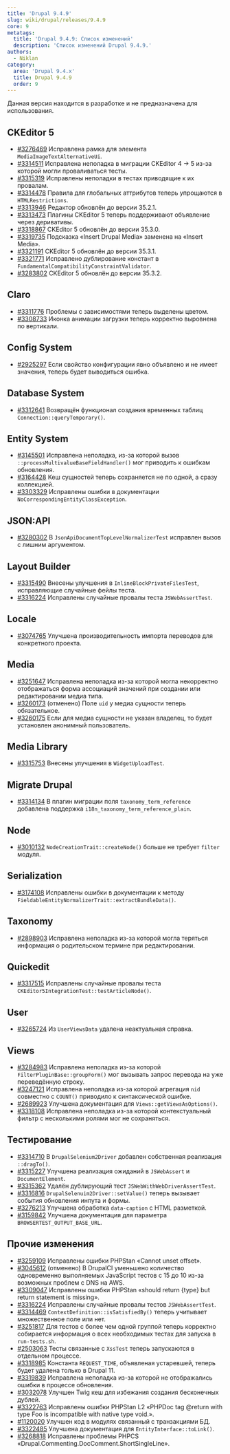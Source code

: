 ```yaml
---
title: 'Drupal 9.4.9'
slug: wiki/drupal/releases/9.4.9
core: 9
metatags:
  title: 'Drupal 9.4.9: Список изменений'
  description: 'Список изменений Drupal 9.4.9.'
authors:
  - Niklan
category:
  area: 'Drupal 9.4.x'
  title: Drupal 9.4.9
  order: 9
---
```


<Aside type="warning">

Данная версия находится в разработке и не предназначена для использования.

</Aside>

## CKEditor 5

- [#3276469](https://www.drupal.org/node/3276469) Исправлена рамка для элемента `MediaImageTextAlternativeUi`.
- [#3314511](https://www.drupal.org/node/3314511) Исправлена неполадка в миграции CKEditor 4 → 5 из-за которой могли проваливаться тесты.
- [#3315319](https://www.drupal.org/node/3315319) Исправлены неполадки в тестах приводящие к их провалам.
- [#3314478](https://www.drupal.org/node/3314478) Правила для глобальных аттрибутов теперь упрощаются в `HTMLRestrictions`.
- [#3313946](https://www.drupal.org/node/3313946) Редактор обновлён до версии 35.2.1.
- [#3313473](https://www.drupal.org/node/3313473) Плагины CKEditor 5 теперь поддерживают объявление через деривативы.
- [#3318867](https://www.drupal.org/node/3318867) CKEditor 5 обновлён до версии 35.3.0.
- [#3319735](https://www.drupal.org/node/3319735) Подсказка «Insert Drupal Media» заменена на «Insert Media».
- [#3321191](https://www.drupal.org/node/3321191) CKEditor 5 обновлён до версии 35.3.1.
- [#3321771](https://www.drupal.org/node/3321771) Исправлено дублирование констант в `FundamentalCompatibilityConstraintValidator`. 
- [#3283802](https://www.drupal.org/node/3283802) CKEditor 5 обновлён до версии 35.3.2.

## Claro

- [#3311776](https://www.drupal.org/node/3311776) Проблемы с зависимостями теперь выделены цветом.
- [#3308733](https://www.drupal.org/node/3308733) Иконка анимации загрузки теперь корректно выровнена по вертикали.

## Config System

- [#2925297](https://www.drupal.org/node/2925297) Если свойство конфигурации явно объявлено и не имеет значения, теперь будет выводиться ошибка.

## Database System

- [#3312641](https://www.drupal.org/node/3312641) Возвращён функционал создания временных таблиц `Connection::queryTemporary()`.

## Entity System

- [#3145501](https://www.drupal.org/node/3145501) Исправлена неполадка, из-за которой вызов `::processMultivalueBaseFieldHandler()` мог приводить к ошибкам обновления.
- [#3164428](https://www.drupal.org/node/3164428) Кеш сущностей теперь сохраняется не по одной, а сразу коллекцией.
- [#3303329](https://www.drupal.org/node/3303329) Исправлены ошибки в документации `NoCorrespondingEntityClassException`.

## JSON:API

- [#3280302](https://www.drupal.org/node/3280302) В `JsonApiDocumentTopLevelNormalizerTest` исправлен вызов с лишним аргументом.

## Layout Builder

- [#3315490](https://www.drupal.org/node/3315490) Внесены улучшения в `InlineBlockPrivateFilesTest`, исправляющие случайные фейлы теста.
- [#3316224](https://www.drupal.org/node/3316224) Исправлены случайные провалы теста `JSWebAssertTest`.

## Locale

- [#3074765](https://www.drupal.org/node/3074765) Улучшена производительность импорта переводов для конкретного проекта.

## Media

- [#3251647](https://www.drupal.org/node/3251647) Исправлена неполадка из-за которой могла некорректно отображаться форма ассоциаций значений при создании или редактировании медиа типа.
- [#3260173](https://www.drupal.org/node/3260173) (отменено) Поле `uid` у медиа сущности теперь обязательное. 
- [#3260175](https://www.drupal.org/node/3260175) Если для медиа сущности не указан владелец, то будет установлен анонимный пользователь.

## Media Library

- [#3315753](https://www.drupal.org/node/3315753) Внесены улучшения в `WidgetUploadTest`.

## Migrate Drupal

- [#3314134](https://www.drupal.org/node/3314134) В плагин миграции поля `taxonomy_term_reference` добавлена поддержка `i18n_taxonomy_term_reference_plain`.

## Node

- [#3010132](https://www.drupal.org/node/3010132) `NodeCreationTrait::createNode()` больше не требует `filter` модуля.

## Serialization

- [#3174108](https://www.drupal.org/node/3174108) Исправлены ошибки в документации к методу `FieldableEntityNormalizerTrait::extractBundleData()`.

## Taxonomy

- [#2898903](https://www.drupal.org/node/2898903) Исправлена неполадка из-за которой могла теряться информация о родительском термине при редактировании.

## Quickedit

- [#3317515](https://www.drupal.org/node/3317515) Исправлены случайные провалы теста `CKEditor5IntegrationTest::testArticleNode()`.

## User

- [#3265724](https://www.drupal.org/node/3265724) Из `UserViewsData` удалена неактуальная справка.

## Views

- [#3284983](https://www.drupal.org/node/3284983) Исправлена неполадка из-за которой `FilterPluginBase::groupForm()` мог вызывать запрос перевода на уже переведённую строку.
- [#3247121](https://www.drupal.org/node/3247121) Исправлена неполадка из-за которой агрегация `nid` совместно с `COUNT()` приводило к синтаксической ошибке.
- [#2689923](https://www.drupal.org/node/2689923) Улучшена документация для `Views::getViewsAsOptions()`.
- [#3318108](https://www.drupal.org/node/3318108) Исправлена неполадка из-за которой контекстуальный фильтр с несколькими ролями мог не сохраняться. 

## Тестирование

- [#3314710](https://www.drupal.org/node/3314710) В `DrupalSelenium2Driver` добавлен собственная реализация `::dragTo()`.
- [#3315227](https://www.drupal.org/node/3315227) Улучшена реализация ожиданий в `JSWebAssert` и `DocumentElement`.
- [#3315362](https://www.drupal.org/node/3315362) Удалён дублирующий тест `JSWebWithWebDriverAssertTest`.
- [#3316816](https://www.drupal.org/node/3316816) `DrupalSelenuim2Driver::setValue()` теперь вызывает события обновления инпута и формы.
- [#3276213](https://www.drupal.org/node/3276213) Улучшена обработка `data-caption` с HTML разметкой.
- [#3159842](https://www.drupal.org/node/3159842) Улучшена документация для параметра `BROWSERTEST_OUTPUT_BASE_URL`.

## Прочие изменения

- [#3259109](https://www.drupal.org/node/3259109) Исправлены ошибки PHPStan «Cannot unset offset».
- [#3045612](https://www.drupal.org/node/3045612) (отменено) В DrupalCI уменьшено количество одновременно выполняемых JavaScript тестов с 15 до 10 из-за возможных проблем с DNS на AWS.
- [#3309047](https://www.drupal.org/node/3309047) Исправлены ошибки PHPStan «should return {type} but return statement is missing».
- [#3316224](https://www.drupal.org/node/3316224) Исправлены случайные провалы тестов `JSWebAssertTest`.
- [#3314469](https://www.drupal.org/node/3314469) `ContextDefinition::isSatisfiedBy()` теперь учитывает множественное поле или нет.
- [#3251817](https://www.drupal.org/node/3251817) Для тестов с более чем одной группой теперь корректно собирается информация о всех необходимых тестах для запуска в `run-tests.sh`.
- [#2503063](https://www.drupal.org/node/2503063) Тесты связанные с `XssTest` теперь запускаются в отдельном процессе.
- [#3318985](https://www.drupal.org/node/3318985) Константа `REQUEST_TIME`, объявленая устаревшей, теперь будет удалена только в Drupal 11.
- [#3319839](https://www.drupal.org/node/3319839) Исправлена неполадка из-за которой не отображались ошибки в процессе обновления.
- [#3032078](https://www.drupal.org/node/3032078) Улучшен Twig кеш для избежания создания бесконечных дублей.
- [#3322763](https://www.drupal.org/node/3322763) Исправлены ошибки PHPStan L2 «PHPDoc tag @return with type Foo is incompatible with native type void.».
- [#1120020](https://www.drupal.org/node/1120020) Улучшен код в модулях связанный с транзакциями БД.
- [#3322485](https://www.drupal.org/node/3322485) Улучшена документация для `EntityInterface::toLink()`.
- [#3268818](https://www.drupal.org/node/3268818) Исправлены проблемы PHPCS «Drupal.Commenting.DocComment.ShortSingleLine».